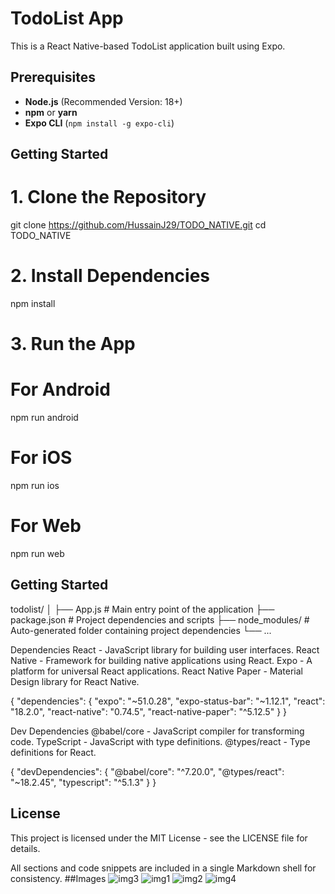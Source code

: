 # TodoList App

This is a React Native-based TodoList application built using Expo.

## Prerequisites

- **Node.js** (Recommended Version: 18+)
- **npm** or **yarn**
- **Expo CLI** (`npm install -g expo-cli`)

## Getting Started

# 1. Clone the Repository
git clone https://github.com/HussainJ29/TODO_NATIVE.git
cd TODO_NATIVE

# 2. Install Dependencies
npm install

# 3. Run the App

# For Android
npm run android

# For iOS
npm run ios

# For Web
npm run web

## Getting Started
todolist/
│
├── App.js                   # Main entry point of the application
├── package.json             # Project dependencies and scripts
├── node_modules/            # Auto-generated folder containing project dependencies
└── ...

Dependencies
React - JavaScript library for building user interfaces.
React Native - Framework for building native applications using React.
Expo - A platform for universal React applications.
React Native Paper - Material Design library for React Native.


{
  "dependencies": {
    "expo": "~51.0.28",
    "expo-status-bar": "~1.12.1",
    "react": "18.2.0",
    "react-native": "0.74.5",
    "react-native-paper": "^5.12.5"
  }
}


Dev Dependencies
@babel/core - JavaScript compiler for transforming code.
TypeScript - JavaScript with type definitions.
@types/react - Type definitions for React.

{
  "devDependencies": {
    "@babel/core": "^7.20.0",
    "@types/react": "~18.2.45",
    "typescript": "^5.1.3"
  }
}

## License
This project is licensed under the MIT License - see the LICENSE file for details.

All sections and code snippets are included in a single Markdown shell for consistency.
##Images
![img3](https://github.com/user-attachments/assets/46d16854-5482-4a86-9f37-bc10e3e8f8d3)
![img1](https://github.com/user-attachments/assets/674a231a-8f94-42b6-b01d-566b99995ed0)
![img2](https://github.com/user-attachments/assets/c0e7ed1f-2161-4a45-ad69-de1c86496d49)
![img4](https://github.com/user-attachments/assets/7efadde6-adac-4b85-ab5e-b2c24ec24d8b)


